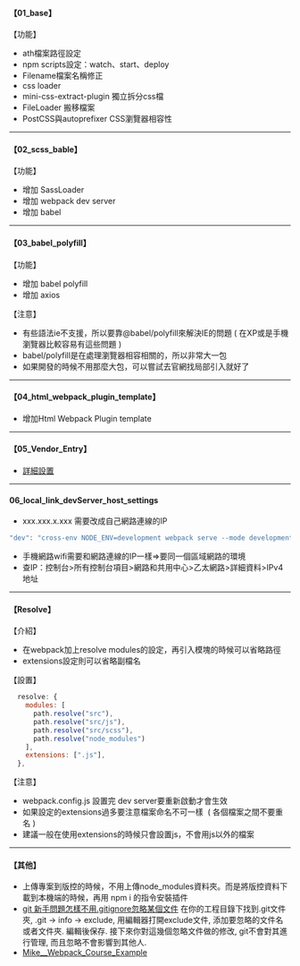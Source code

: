#### 【01_base】
【功能】
- ath檔案路徑設定
- npm scripts設定：watch、start、deploy
- Filename檔案名稱修正
- css loader
- mini-css-extract-plugin 獨立拆分css檔
- FileLoader 搬移檔案
- PostCSS與autoprefixer CSS瀏覽器相容性


****
#### 【02_scss_bable】
【功能】
- 增加 SassLoader
- 增加 webpack dev server
- 增加 babel


****
#### 【03_babel_polyfill】
【功能】
- 增加 babel polyfill
- 增加 axios

【注意】
- 有些語法ie不支援，所以要靠@babel/polyfill來解決IE的問題 ( 在XP或是手機瀏覽器比較容易有這些問題 )
- babel/polyfill是在處理瀏覽器相容相關的，所以非常大一包
- 如果開發的時候不用那麼大包，可以嘗試去官網找局部引入就好了


****
#### 【04_html_webpack_plugin_template】
- 增加Html Webpack Plugin template



****
#### 【05_Vendor_Entry】
- [詳細設置](https://webpack.docschina.org/configuration/optimization/)


****
#### 06_local_link_devServer_host_settings
- xxx.xxx.x.xxx 需要改成自己網路連線的IP
```javascript
"dev": "cross-env NODE_ENV=development webpack serve --mode development --open --host xxx.xxx.x.xxx"

```
- 手機網路wifi需要和網路連線的IP一樣=>要同一個區域網路的環境
- 查IP：控制台>所有控制台項目>網路和共用中心>乙太網路>詳細資料>IPv4地址

****
#### 【Resolve】
【介紹】
- 在webpack加上resolve modules的設定，再引入模塊的時候可以省略路徑
- extensions設定則可以省略副檔名

【設置】
```javascript
  resolve: {
    modules: [
      path.resolve("src"),
      path.resolve("src/js"),
      path.resolve("src/scss"),
      path.resolve("node_modules")
    ],
    extensions: [".js"],
  },
```

【注意】
- webpack.config.js 設置完 dev server要重新啟動才會生效
- 如果設定的extensions過多要注意檔案命名不可一樣  ( 各個檔案之間不要重名 )
- 建議一般在使用extensions的時候只會設置js，不會用js以外的檔案


****
#### 【其他】
- 上傳專案到版控的時候，不用上傳node_modules資料夾。而是將版控資料下載到本機端的時候，再用 npm i 的指令安裝插件
- [git 新手問題怎樣不用.gitignore忽略某個文件](https://segmentfault.com/q/1010000010399290)
在你的工程目錄下找到.git文件夾, .git -> info -> exclude, 用編輯器打開exclude文件, 添加要忽略的文件名或者文件夾. 編輯後保存. 接下來你對這幾個忽略文件做的修改, git不會對其進行管理, 而且忽略不會影響到其他人.
- [Mike__Webpack_Course_Example](https://github.com/MikeOnlineCourse/Webpack_Course_Example)